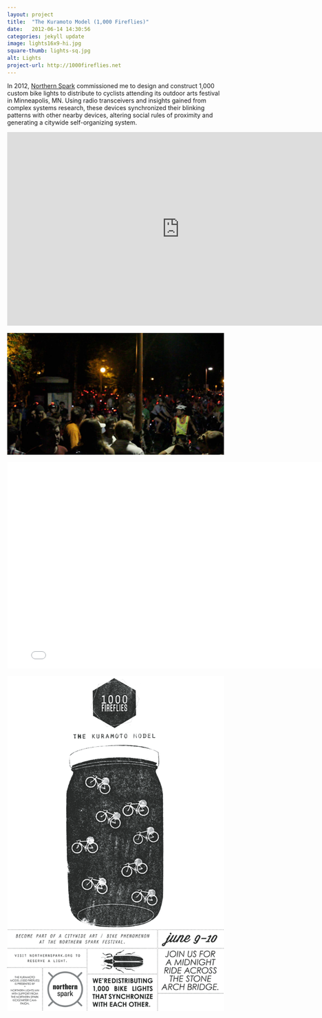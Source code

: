 ```yaml
---
layout: project
title:  "The Kuramoto Model (1,000 Fireflies)"
date:   2012-06-14 14:30:56
categories: jekyll update
image: lights16x9-hi.jpg
square-thumb: lights-sq.jpg
alt: Lights
project-url: http://1000fireflies.net
---
```


In 2012, [Northern Spark](http://northernspark.org) commissioned me to design and construct 1,000 custom bike lights to distribute to cyclists attending its outdoor arts festival in Minneapolis, MN. Using radio transceivers and insights gained from complex systems research, these devices synchronized their blinking patterns with other nearby devices, altering social rules of proximity and generating a citywide self-organizing system.

<iframe src="https://player.vimeo.com/video/46663176" width="800" height="450" frameborder="0" webkitallowfullscreen mozallowfullscreen allowfullscreen></iframe>

![Cyclists in Minneapolis](/img/large/ride.jpg)

<div class="embed-responsive embed-responsive-16by9">
<iframe width="800" height="480" src="//www.youtube.com/embed/2Qp9-YPwGMU" frameborder="0" allowfullscreen></iframe>
</div>

![Bike ride poster](/img/large/poster.png)
